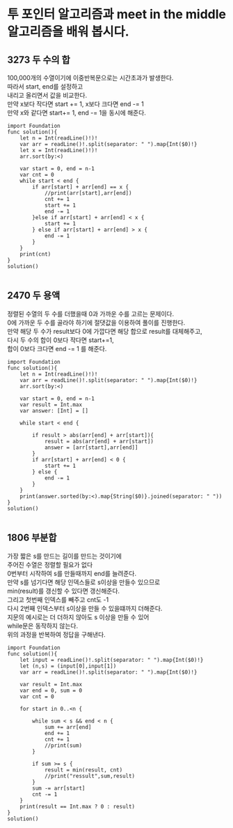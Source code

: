 # 투 포인터 알고리즘과 meet in the middle 알고리즘을 배워 봅시다.
## 3273 두 수의 합
100,000개의 수열이기에 이중반복문으로는 시간초과가 발생한다.   
따라서 start, end를 설정하고   
내리고 올리면서 값을 비교한다.   
만약 x보다 작다면 start += 1, x보다 크다면 end -= 1   
만약 x와 같다면 start+= 1, end -= 1을 동시에 해준다.   
```
import Foundation
func solution(){
    let n = Int(readLine()!)!
    var arr = readLine()!.split(separator: " ").map{Int($0)!}
    let x = Int(readLine()!)!
    arr.sort(by:<)
    
    var start = 0, end = n-1
    var cnt = 0
    while start < end {
        if arr[start] + arr[end] == x {
            //print(arr[start],arr[end])
            cnt += 1
            start += 1
            end -= 1
        }else if arr[start] + arr[end] < x {
            start += 1
        } else if arr[start] + arr[end] > x {
            end -= 1
        }
    }
    print(cnt)
}
solution()


```
## 2470 두 용액
정렬된 수열의 두 수를 더했을때 0과 가까운 수를 고르는 문제이다.   
0에 가까운 두 수를 골라야 하기에 절댓값을 이용하여 풀이를 진행한다.   
만약 해당 두 수가 result보다 0에 가깝다면 해당 합으로 result를 대체해주고,   
다시 두 수의 합이 0보다 작다면 start+=1,   
합이 0보다 크다면 end -= 1 를 해준다.   
```
import Foundation
func solution(){
    let n = Int(readLine()!)!
    var arr = readLine()!.split(separator: " ").map{Int($0)!}
    arr.sort(by:<)
    
    var start = 0, end = n-1
    var result = Int.max
    var answer: [Int] = []
    
    while start < end {
        
        if result > abs(arr[end] + arr[start]){
            result = abs(arr[end] + arr[start])
            answer = [arr[start],arr[end]]
        }
        if arr[start] + arr[end] < 0 {
            start += 1
        } else {
            end -= 1
        }
    }
    print(answer.sorted(by:<).map{String($0)}.joined(separator: " "))
}
solution()


```
## 1806 부분합
가장 짧은 s를 만드는 길이를 만드는 것이기에   
주어진 수열은 정렬할 필요가 없다   
0번부터 시작하여 s를 만들때까지 end를 늘려준다.   
만약 s를 넘기다면 해당 인덱스들로 s이상을 만들수 있으므로    
min(result)를 갱신할 수 있다면 갱신해준다.   
그리고 첫번째 인덱스를 빼주고 cnt도 -1   
다시 2번째 인덱스부터 s이상을 만들 수 있을떄까지 더해준다.   
지문의 예시로는 더 더하지 않아도 s 이상을 만들 수 있어   
while문은 동작하지 않는다.   
위의 과정을 반복하여 정답을 구해낸다.   
```
import Foundation
func solution(){
    let input = readLine()!.split(separator: " ").map{Int($0)!}
    let (n,s) = (input[0],input[1])
    var arr = readLine()!.split(separator: " ").map{Int($0)!}
    
    var result = Int.max
    var end = 0, sum = 0
    var cnt = 0
    
    for start in 0..<n {
        
        while sum < s && end < n {
            sum += arr[end]
            end += 1
            cnt += 1
            //print(sum)
        }
        
        if sum >= s {
            result = min(result, cnt)
            //print("ressult",sum,result)
        }
        sum -= arr[start]
        cnt -= 1
    }
    print(result == Int.max ? 0 : result)
}
solution()


```

